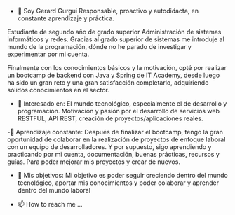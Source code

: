 - 👋 Soy Gerard Gurgui
Responsable, proactivo y autodidacta, en constante aprendizaje y práctica.

Estudiante de segundo año de grado superior Administración de sistemas informáticos y redes.
Gracias al grado superior de sistemas me introduje al mundo de la programación, dónde no he parado de investigar y experimentar por mi cuenta.

Finalmente con los conocimientos básicos y la motivación, opté por realizar un bootcamp de backend con Java y Spring de IT Academy, desde luego ha sido
un gran reto y una gran satisfacción completarlo, adquiriendo sólidos conocimientos en el sector.


- 👀 Interesado en:
El mundo tecnológico, especialmente el de desarrollo y programación.
Motivación y pasión por el desarrollo de servicios web RESTFUL, API REST, creación de proyectos/aplicaciones reales.


-🌱 Aprendizaje constante:
Después de finalizar el bootcamp, tengo la gran oportunidad de colaborar en la realización de proyectos de enfoque laboral con un equipo 
de desarrolladores.
Y por supuesto, sigo aprendiendo y practicando por mi cuenta, documentación, buenas prácticas, recursos y guías.
Para poder mejorar mis proyectos y crear de nuevos.


- 💞️ Mis objetivos:
Mi objetivo es poder seguir creciendo dentro del mundo tecnológico, aportar mis conocimientos y poder
colaborar y aprender dentro del mundo laboral


- 📫 How to reach me ...

